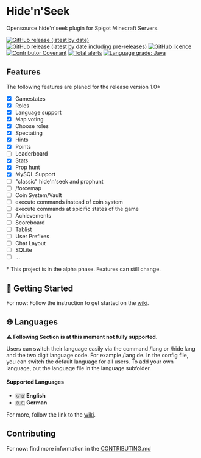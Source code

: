 # Hide'n'Seek
Opensource hide'n'seek plugin for Spigot Minecraft Servers.

[![GitHub release (latest by date)](https://img.shields.io/github/v/release/Niklashere/Spigot_Hidenseek)](https://github.com/Niklashere/Spigot_Hidenseek/releases)
[![GitHub release (latest by date including pre-releases)](https://img.shields.io/github/v/release/niklashere/Spigot_Hidenseek?include_prereleases)](https://github.com/Niklashere/Spigot_Hidenseek/releases)
[![GitHub licence](https://img.shields.io/github/license/niklashere/Spigot_Hidenseek)](LICENSE)
[![Contributor Covenant](https://img.shields.io/badge/Contributor%20Covenant-2.1-4baaaa.svg)](.github/CODE_OF_CONDUCT.md)
[![Total alerts](https://img.shields.io/lgtm/alerts/g/Niklashere/Spigot_Hidenseek.svg?logo=lgtm&logoWidth=18)](https://lgtm.com/projects/g/Niklashere/Spigot_Hidenseek/alerts/)
[![Language grade: Java](https://img.shields.io/lgtm/grade/java/g/Niklashere/Spigot_Hidenseek.svg?logo=lgtm&logoWidth=18)](https://lgtm.com/projects/g/Niklashere/Spigot_Hidenseek/context:java)

## Features

The following features are planed for the release version 1.0*
- [x] Gamestates
- [x] Roles
- [x] Language support
- [x] Map voting
- [x] Choose roles
- [x] Spectating
- [x] Hints
- [x] Points
- [ ] Leaderboard
- [x] Stats
- [x] Prop hunt
- [x] MySQL Support
- [ ] "classic" hide'n'seek and prophunt
- [ ] /forcemap
- [ ] Coin System/Vault
- [ ] execute commands instead of coin system
- [ ] execute commands at spicific states of the game
- [ ] Achievements
- [ ] Scoreboard
- [ ] Tablist
- [ ] User Prefixes
- [ ] Chat Layout
- [ ] SQLite
- [ ] ...

\* This project is in the alpha phase. Features can still change.
## 🚀 Getting Started

For now: Follow the instruction to get started on the [wiki](https://github.com/Niklashere/Spigot_Hidenseek/wiki/Getting-started).

## 🌐 Languages
**⚠️ Following Section is at this moment not fully supported.**

Users can switch their language easily via the command /lang or /hide lang and the two digit language code. For example /lang de.
In the config file, you can switch the default language for all users.
To add your own language, put the language file in the language subfolder.

#### Supported Languages
- 🇬🇧 **English**
- 🇩🇪 **German**

For more, follow the link to the [wiki](https://github.com/Niklashere/Spigot_Hidenseek/wiki/Translation).
## Contributing

For now: find more information in the [CONTRIBUTING.md](https://github.com/Niklashere/Spigot_Hidenseek/blob/main/CONTRIBUTING.md)
